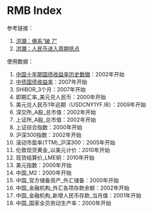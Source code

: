 # RMB Index

参考链接：

1. [洪灝：佛系“破 7”](https://growinvestment.group/2022/09/19/%e4%bd%9b%e7%b3%bb%e7%a0%b4-7/)
2. [洪灝：人民币进入周期低点](https://finance.sina.com.cn/stock/marketresearch/2023-07-01/doc-imyzecyq6905412.shtml)

使用数据：

1. [中国十年期国债收益率历史数据](https://cn.investing.com/rates-bonds/china-10-year-bond-yield-historical-data)：2002年开始
2. [中债国债收益率](https://www.cbirc.gov.cn/cn/view/pages/index/guozhai.html)：2007年开始
3. SHIBOR_3个月：2007年开始
4. 即期汇率_美元兑人民币：2000年开始
5. 美元兑人民币1年远期（USDCNY1YF.IB）：2009年开始
6. 深交所_A股_总市值：2002年开始
7. 上证所_A股_总市值：2002年开始
8. 上证综合指数：2000年开始
9. 沪深300指数：2002年开始
10. 滚动市盈率(TTM)_沪深300：2005年开始
11. 伦敦现货黄金_以美元计价：2010年开始
12. 现货结算价_LME铜：2010年开始
13. 美元指数：2000年开始
14. 中国_M2：2000年开始
15. 中国_官方储备资产_外汇储备：2000年开始
16. 中国_金融机构_外汇各项存款余额：2002年开始
17. 中国_金融机构_新增人民币存款_当月值：2001年开始
18. 中国_国家全员劳动生产率：2000年开始
